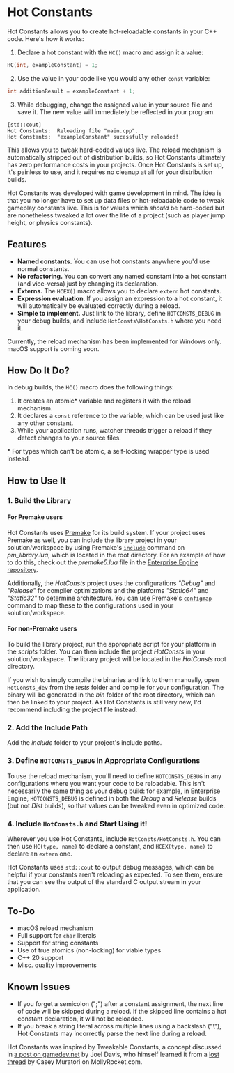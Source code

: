 # Hot Constants

Hot Constants allows you to create hot-reloadable constants in your C++ code.  Here's how it works:

1. Declare a hot constant with the `HC()` macro and assign it a value:
```cpp
HC(int, exampleConstant) = 1;
```
2. Use the value in your code like you would any other `const` variable:
```cpp
int additionResult = exampleConstant + 1;
```
3. While debugging, change the assigned value in your source file and save it.  The new value will immediately be reflected in your program.
```
[std::cout]
Hot Constants:  Reloading file "main.cpp".
Hot Constants:  "exampleConstant" sucessfully reloaded!
```

This allows you to tweak hard-coded values live.  The reload mechanism is automatically stripped out of distribution builds, so Hot Constants ultimately has zero performance costs in your projects.  Once Hot Constants is set up, it's painless to use, and it requires no cleanup at all for your distribution builds.

Hot Constants was developed with game development in mind.  The idea is that you no longer have to set up data files or hot-reloadable code to tweak gameplay constants live.  This is for values which *should* be hard-coded but are nonetheless tweaked a lot over the life of a project (such as player jump height, or physics constants).

## Features

* **Named constants.**  You can use hot constants anywhere you'd use normal constants.
* **No refactoring.**  You can convert any named constant into a hot constant (and vice-versa) just by changing its declaration.
* **Externs.**  The `HCEX()` macro allows you to declare `extern` hot constants.
* **Expression evaluation**.  If you assign an expression to a hot constant, it will automatically be evaluated correctly during a reload.
* **Simple to implement.**  Just link to the library, define `HOTCONSTS_DEBUG` in your debug builds, and include  `HotConsts\HotConsts.h` where you need it.

Currently, the reload mechanism has been implemented for Windows only.  macOS support is coming soon.

## How Do It Do?

In debug builds, the `HC()` macro does the following things:

1. It creates an atomic* variable and registers it with the reload mechanism.
2. It declares a `const` reference to the variable, which can be used just like any other constant.
3. While your application runs, watcher threads trigger a reload if they detect changes to your source files.

\* For types which can't be atomic, a self-locking wrapper type is used instead.

## How to Use It
### 1. Build the Library
#### For Premake users

Hot Constants uses [Premake](https://premake.github.io/) for its build system.  If your project uses Premake as well, you can include the library project in your solution/workspace by using Premake's [`include`](https://github.com/premake/premake-core/wiki/include) command on *pm_library.lua*, which is located in the root directory.  For an example of how to do this, check out the *premake5.lua* file in the [Enterprise Engine repository](https://github.com/theOtherMichael/Enterprise).

Additionally, the *HotConsts* project uses the configurations *"Debug"* and *"Release"* for compiler optimizations and the platforms *"Static64"* and *"Static32"* to determine architecture.  You can use Premake's [`configmap`](https://github.com/premake/premake-core/wiki/configmap) command to map these to the configurations used in your solution/workspace.

#### For non-Premake users

To build the library project, run the appropriate script for your platform in the *scripts* folder.  You can then include the project *HotConsts* in your solution/workspace.  The library project will be located in the *HotConsts* root directory.

If you wish to simply compile the binaries and link to them manually, open `HotConsts_dev` from the *tests* folder and compile for your configuration.  The binary will be generated in the *bin* folder of the root directory, which can then be linked to your project.  As Hot Constants is still very new, I'd recommend including the project file instead.

### 2. Add the Include Path

Add the *include* folder to your project's include paths.

### 3. Define `HOTCONSTS_DEBUG` in Appropriate Configurations

To use the reload mechanism, you'll need to define `HOTCONSTS_DEBUG` in any configurations where you want your code to be reloadable.  This isn't necessarily the same thing as your debug build: for example, in Enterprise Engine, `HOTCONSTS_DEBUG` is defined in both the *Debug* and *Release* builds (but not *Dist* builds), so that values can be tweaked even in optimized code.

### 4. Include `HotConsts.h` and Start Using it!

Wherever you use Hot Constants, include `HotConsts/HotConsts.h`.  You can then use `HC(type, name)` to declare a constant, and `HCEX(type, name)` to declare an `extern` one.

Hot Constants uses `std::cout` to output debug messages, which can be helpful if your constants aren't reloading as expected.  To see them, ensure that you can see the output of the standard C output stream in your application.

## To-Do
* macOS reload mechanism
* Full support for `char` literals
* Support for string constants
* Use of true atomics (non-locking) for viable types
* C++ 20 support
* Misc. quality improvements

## Known Issues

* If you forget a semicolon (\";\") after a constant assignment, the next line of code will be skipped during a reload.  If the skipped line contains a hot constant declaration, it will not be reloaded.
* If you break a string literal across multiple lines using a backslash (\"\\\"), Hot Constants may incorrectly parse the next line during a reload.

Hot Constants was inspired by Tweakable Constants, a concept discussed in [a post on gamedev.net](https://www.gamedev.net/tutorials/programming/general-and-gameplay-programming/tweakable-constants-r2731/) by Joel Davis, who himself learned it from a [lost thread](https://mollyrocket.com/forums/viewtopic.php?p=3355) by Casey Muratori on MollyRocket.com.